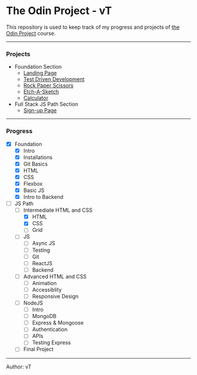 # The Odin Project - vT
This repository is used to keep track of my progress and projects of [the Odin Project](https://www.theodinproject.com/) course.

---

### Projects
- Foundation Section
  - [Landing Page](https://github.com/ng9891/my-odin-project/tree/main/foundation/landing_page)
  - [Test Driven Development](https://github.com/ng9891/my-odin-project/tree/main/foundation/test_drive_dev)
  - [Rock Paper Scissors](https://github.com/ng9891/my-odin-project/tree/main/foundation/rock_paper_scissor)
  - [Etch-A-Sketch](https://github.com/ng9891/my-odin-project/tree/main/foundation/etch_a_sketch)
  - [Calculator](https://github.com/ng9891/my-odin-project/tree/main/foundation/calculator)
- Full Stack JS Path Section
  - [Sign-up Page](https://github.com/ng9891/my-odin-project/tree/main/js_fullstack/sign_up_page)

---

### Progress
- [x] Foundation
  - [x] Intro
  - [x] Installations
  - [x] Git Basics
  - [x] HTML
  - [x] CSS
  - [x] Flexbox
  - [x] Basic JS
  - [x] Intro to Backend
- [ ] JS Path
  - [ ] Intermediate HTML and CSS
    - [x] HTML
    - [x] CSS
    - [ ] Grid
  - [ ] JS
    - [ ] Async JS
    - [ ] Testing
    - [ ] Git
    - [ ] ReactJS
    - [ ] Backend
  - [ ] Advanced HTML and CSS
    - [ ] Animation
    - [ ] Accessiblity
    - [ ] Responsive Design
  - [ ] NodeJS
    - [ ] Intro
    - [ ] MongoDB
    - [ ] Express & Mongoose
    - [ ] Authentication
    - [ ] APIs
    - [ ] Testing Express
  - [ ] Final Project

---

Author: vT